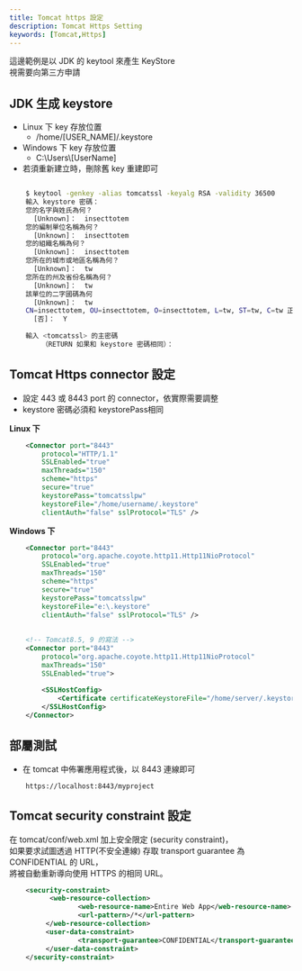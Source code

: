 ```yaml
---
title: Tomcat https 設定
description: Tomcat Https Setting
keywords: [Tomcat,Https]
---
```


這邊範例是以 JDK 的 keytool 來產生 KeyStore  
視需要向第三方申請

## JDK 生成 keystore
* Linux 下 key 存放位置
    * /home/\[USER_NAME\]/.keystore
* Windows 下 key 存放位置
    * C:\\Users\\\[UserName\]
* 若須重新建立時，刪除舊 key 重建即可

```bash

    $ keytool -genkey -alias tomcatssl -keyalg RSA -validity 36500
    輸入 keystore 密碼：  
    您的名字與姓氏為何？
      [Unknown]：  insecttotem
    您的編制單位名稱為何？
      [Unknown]：  insecttotem
    您的組織名稱為何？
      [Unknown]：  insecttotem
    您所在的城市或地區名稱為何？
      [Unknown]：  tw   
    您所在的州及省份名稱為何？
      [Unknown]：  tw
    該單位的二字國碼為何
      [Unknown]：  tw
    CN=insecttotem, OU=insecttotem, O=insecttotem, L=tw, ST=tw, C=tw 正確嗎？
      [否]：  Y
    
    輸入 <tomcatssl> 的主密碼
        （RETURN 如果和 keystore 密碼相同）：  

```

## Tomcat Https connector 設定
* 設定 443 或 8443 port 的 connector，依實際需要調整   
* keystore 密碼必須和 keystorePass相同  

__Linux 下__

```xml
    <Connector port="8443" 
        protocol="HTTP/1.1" 
        SSLEnabled="true"
        maxThreads="150" 
        scheme="https" 
        secure="true" 
        keystorePass="tomcatsslpw" 
        keystoreFile="/home/username/.keystore"
        clientAuth="false" sslProtocol="TLS" />

```

__Windows 下__

```xml
    <Connector port="8443" 
        protocol="org.apache.coyote.http11.Http11NioProtocol" 
        SSLEnabled="true"
        maxThreads="150" 
        scheme="https" 
        secure="true" 
        keystorePass="tomcatsslpw" 
        keystoreFile="e:\.keystore"
        clientAuth="false" sslProtocol="TLS" />
     
     
    <!-- Tomcat8.5, 9 的寫法 -->
    <Connector port="8443" 
        protocol="org.apache.coyote.http11.Http11NioProtocol" 
        maxThreads="150" 
        SSLEnabled="true">
        
        <SSLHostConfig>
            <Certificate certificateKeystoreFile="/home/server/.keystore" certificateKeystorePassword="tomcatssl" type="RSA" />
        </SSLHostConfig>
    </Connector>

```

## 部屬測試
* 在 tomcat 中佈署應用程式後，以 8443 連線即可

```
    https://localhost:8443/myproject
```


## Tomcat security constraint 設定

在 tomcat/conf/web.xml 加上安全限定 (security constraint)，  
如果要求試圖透過 HTTP(不安全連線) 存取 transport guarantee 為 CONFIDENTIAL 的 URL，  
將被自動重新導向使用 HTTPS 的相同 URL。

```xml
    <security-constraint>
          <web-resource-collection>
                 <web-resource-name>Entire Web App</web-resource-name>
                 <url-pattern>/*</url-pattern>
         </web-resource-collection>
         <user-data-constraint>
                 <transport-guarantee>CONFIDENTIAL</transport-guarantee>
         </user-data-constraint>
    </security-constraint>
```
